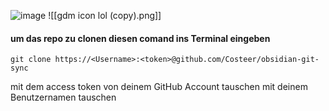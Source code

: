 ![image](https://github.com/Costeer/obsidian-git-sync/assets/142180709/019dbf11-693a-408e-98ea-13a7b6c8a0fc)
![[gdm icon lol (copy).png]]
#### um das repo zu clonen diesen comand ins Terminal eingeben

```
git clone https://<Username>:<token>@github.com/Costeer/obsidian-git-sync
```

<token> mit dem access token von deinem GitHub Account tauschen 
<username> mit deinem Benutzernamen tauschen
